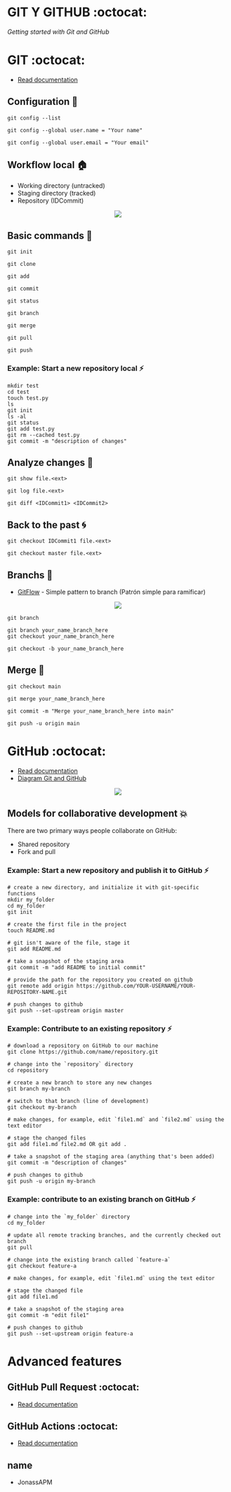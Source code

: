 # GIT Y GITHUB :octocat:

_Getting started with Git and GitHub_

# GIT :octocat:
* [Read documentation](https://git-scm.com/)

## Configuration :wrench:
```
git config --list
```
```
git config --global user.name = "Your name" 
```
```
git config --global user.email = "Your email" 
```

## Workflow local :house:
- Working directory (untracked)
- Staging directory (tracked)
- Repository (IDCommit)

<p align="center">
  <img src="/assets/img/workflow.png">
</p>

## Basic commands :walking:
```
git init

git clone

git add

git commit

git status

git branch

git merge

git pull

git push
```

### Example: Start a new repository local :zap:
```
mkdir test
cd test
touch test.py
ls
git init
ls -al
git status
git add test.py
git rm --cached test.py
git commit -m "description of changes"
```

## Analyze changes :eyes:
```
git show file.<ext>
```
```
git log file.<ext>
```
```
git diff <IDCommit1> <IDCommit2>
```

## Back to the past :cyclone:
```
git checkout IDCommit1 file.<ext>
```
```
git checkout master file.<ext>
```
<!-- ## Git reset vs. Git rm
- git rm --cached file.<ext> #staging 

git remote -v
git remote remove origin
-->

## Branchs 🚀
* [GitFlow](https://www.campingcoder.com/2018/04/how-to-use-git-flow/) - Simple pattern to branch (Patrón simple para ramificar)

<p align="center">
  <img src="/assets/img/gitflow-diagram.jpg">
</p>

```
git branch
```
```
git branch your_name_branch_here
git checkout your_name_branch_here
```
```
git checkout -b your_name_branch_here
```

## Merge 🚀
```
git checkout main
```
```
git merge your_name_branch_here
```
```
git commit -m "Merge your_name_branch_here into main"
```
```
git push -u origin main
```
# GitHub :octocat:
* [Read documentation](https://docs.github.com/en/get-started/quickstart/hello-world)
* [Diagram Git and GitHub](https://static.platzi.com/media/public/uploads/git-github-17-28_e1ce4a1b-3b4c-4308-8057-b6c111ff7337.pdf)
<p align="center">
  <img src="/assets/img/git_github.png">
</p>

## Models for collaborative development :boom:
There are two primary ways people collaborate on GitHub:
- Shared repository
- Fork and pull

### Example: Start a new repository and publish it to GitHub :zap:
```
# create a new directory, and initialize it with git-specific functions
mkdir my_folder
cd my_folder
git init

# create the first file in the project
touch README.md

# git isn't aware of the file, stage it
git add README.md

# take a snapshot of the staging area
git commit -m "add README to initial commit"

# provide the path for the repository you created on github
git remote add origin https://github.com/YOUR-USERNAME/YOUR-REPOSITORY-NAME.git

# push changes to github
git push --set-upstream origin master
```
### Example: Contribute to an existing repository :zap:
```
# download a repository on GitHub to our machine
git clone https://github.com/name/repository.git

# change into the `repository` directory
cd repository

# create a new branch to store any new changes
git branch my-branch

# switch to that branch (line of development)
git checkout my-branch

# make changes, for example, edit `file1.md` and `file2.md` using the text editor

# stage the changed files
git add file1.md file2.md OR git add .

# take a snapshot of the staging area (anything that's been added)
git commit -m "description of changes"

# push changes to github
git push -u origin my-branch
```

### Example: contribute to an existing branch on GitHub :zap:
```
# change into the `my_folder` directory
cd my_folder

# update all remote tracking branches, and the currently checked out branch
git pull

# change into the existing branch called `feature-a`
git checkout feature-a

# make changes, for example, edit `file1.md` using the text editor

# stage the changed file
git add file1.md

# take a snapshot of the staging area
git commit -m "edit file1"

# push changes to github
git push --set-upstream origin feature-a
```

# Advanced features
## GitHub Pull Request :octocat:
* [Read documentation](https://docs.github.com/en/pull-requests/collaborating-with-pull-requests/proposing-changes-to-your-work-with-pull-requests/about-pull-requests)

## GitHub Actions :octocat:
* [Read documentation](https://github.com/features/actions)

## name
* JonassAPM
